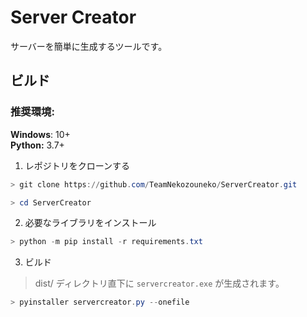 # Server Creator
サーバーを簡単に生成するツールです。

## ビルド

### 推奨環境:
**Windows**: 10+  
**Python:** 3.7+

1. レポジトリをクローンする
```powershell
> git clone https://github.com/TeamNekozouneko/ServerCreator.git

> cd ServerCreator
```
2. 必要なライブラリをインストール
```powershell
> python -m pip install -r requirements.txt
```
3. ビルド
> dist/ ディレクトリ直下に `servercreator.exe` が生成されます。
```powershell
> pyinstaller servercreator.py --onefile
```